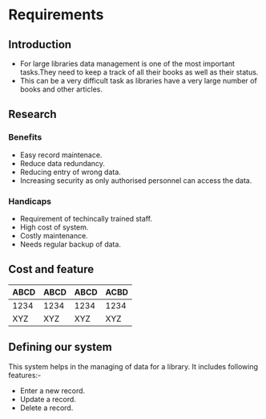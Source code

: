 # Requirements
## Introduction
* For large libraries data management is one of the most important tasks.They need to keep a track of all their books as well as their status.
* This can be a very difficult task as libraries have a very large number of books and other articles.

## Research
### Benefits
* Easy record maintenace.
* Reduce data redundancy.
* Reducing entry of wrong data.
* Increasing security as only authorised personnel can access the data.
### Handicaps
* Requirement of techincally trained staff.
* High cost of system.
* Costly maintenance.
* Needs regular backup of data.

## Cost and feature
| ABCD | ABCD | ABCD | ACBD |
| ---- |----- |----- |----- |
| 1234 | 1234 | 1234 | 1234 |
| XYZ  | XYZ  | XYZ  | XYZ  |

## Defining our system
This system helps in the managing of data for a library. It includes following features:-
* Enter a new record.
* Update a record.
* Delete a record.